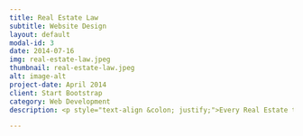 ```yaml
---
title: Real Estate Law
subtitle: Website Design
layout: default
modal-id: 3
date: 2014-07-16
img: real-estate-law.jpeg
thumbnail: real-estate-law.jpeg
alt: image-alt
project-date: April 2014
client: Start Bootstrap
category: Web Development
description: <p style="text-align &colon; justify;">Every Real Estate transaction involves both legal and financial obligations that must be properly reviewed and documented. It is essential to seek the services of a trusted and experienced lawyer before you sign an agreement of purchase and sale. The documents that you sign are binding legal documents – it is important that you have a lawyer to ensure that the documents are negotiated in your best interests, are explained to you thoroughly and that the entire transaction meets your needs, without surprises. While real estate transactions are “routine” and take place every day, there are unique considerations that must be addressed in every transaction.</p><p style="text-align &colon; justify;">We approach each case with keenness and attention to detail. We will carefully review the agreement of purchase and sale, keeping in mind your goals and your best interests. You should only sign the Agreement if it meets all your needs.</p><p style="text-align &colon; justify;">We customize our services to our client’s needs. Whether you are a first-time home buyer or an experienced investor, we will ensure that we are providing you with services that meet your needs. Our team of lawyers has experience in all areas of Real Estate Law, including the purchase and sale of residential, condominium, and commercial property, as well as mortgages, and residential and commercial leasing.</p><h3 style="text-align &colon; justify;text-decoration &colon; underline;">Buying a Condominium Property</h3><p style="text-align &colon; justify;">If you are thinking of investing in a condominium as a rental property or would like to try living the condominium way of life, it is important to have a lawyer to guide you through the buying process. The purchase of a condominium is different from the purchase of any other type of home. When purchasing a condominium, you have to consider the credibility, debts, liabilities, assets, and reliability of the seller and the Condominium Corporation. You also need to understand the rules and regulations of the condominium building. For example, are there limits on renting out the condo units? Is smoking allowed? Are there noise restrictions?</p><p style="text-align &colon; justify;">We can walk you through every step of your purchase. We start by reviewing the Agreement of Purchase and Sale. Among other things, the Agreement should address the issue of parking and lockers.</p><p style="text-align &colon; justify;">It is especially important to seek the advice and guidance of a Real Estate Lawyer before waiving any conditions of the Agreement. Missteps can end up costing you a lot, and they can be avoided.</p><p style="text-align &colon; justify;">For those purchasing a new condominium, there are unique issues that affect the closing of the sale. New condominiums are subject to an interim occupancy period where the purchaser pays the developer:</p><ul style="text-align &colon; justify;"><li>Monthly sums that consist of common monthly expense</li><li>Interest on deferred purchase price, and</li><li>Estimate of apportioned monthly realty taxes, until closing</li></ul><p style="text-align &colon; justify;">Occupancy can only occur once the municipality permits the developer to begin occupancy. Except for some adjustments, usually, the amount you pay as occupancy fees will not be credited to the final purchase price.</p><p style="text-align &colon; justify;">You will also have to pay the remainder of the purchase price without securing a mortgage on the unit. It isn’t possible to secure a mortgage on the occupancy date. The final closing can be any time after the interim occupancy period. This varies depending on the schedule of occupancy as per the Ontario New Home Warranty Plan, and the final closing agreed upon in the Agreement of Purchase and Sale.</p><p style="text-align &colon; justify;">Before the final closing, the developer will have to register the unit’s declaration and transfer the title to the buyer. When you receive the title of purchase, on the final closing, that’s when you can secure a mortgage.</p><h3 style="text-align &colon; justify;text-decoration &colon; underline;">Before Closing a Real estate Transaction:</h3><h4 style="text-align &colon; justify;">Inspection:</h4><p style="text-align &colon; justify;">Consider getting a professional inspector to assess the state of the property. Remember to review the timelines in the agreement for inspection.</h3><h4 style="text-align &colon; justify;">Mortgages / Line of Credits:</h4><p style="text-align &colon; justify;">Before you waive the financing conditions in the agreement, make arrangements for your mortgage. Upon approval of the loan, provide the lender with your lawyer’s information for directions on the next step. Your lawyer must deal with the financial institution to make the funds available on the closing date.</p><h4 style="text-align &colon; justify;">Property Insurance:</h3><p style="text-align &colon; justify;">When purchasing property, the property becomes yours on closing. If something happens to the property (for example, a fire or flood), it is now your loss even if you haven’t moved in yet. You should arrange for property and liability insurance before or on the closing date. It will help you avoid any delays or inconveniences on the date of closing.</p><h4 style="text-align &colon; justify;">ADDITIONAL COSTS OF CLOSING</h4><p style="text-align &colon; justify;">There are other costs that you need to be aware of, in addition to the purchase price of the property. These expenses include Canada Mortgage and Housing Corporation (“CMHC”) premiums, title insurance, land transfer tax, disbursements, registration fees, legal fees and applicable HST.</p><p style="text-align &colon; justify;">If you are purchasing a new property, you may also incur Tarion enrollment fees, development fees, driveway paving, and hydrometer installation, among other charges.</p><p style="text-align &colon; justify;">To avoid any surprise, please feel free to schedule an appointment with our office to understand the complexities of your agreement of purchase and sale, if any.</p><h4 style="text-align &colon; justify;">Cost Effective Service:</h4><p style="text-align &colon; justify;">We understand that a real estate transaction is both exciting and stressful, whether you are the buyer or seller. We will guide you through the transaction, from prior to signing the Agreement right up to the closing date. We meet with clients personally to listen to their desires, resolve issues and provide guidance. Our legal fees are clearly explained so that our clients understand the charges.</p>

---
```

